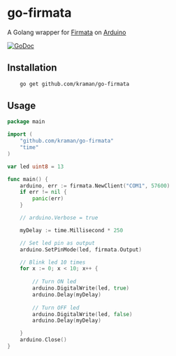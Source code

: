 # go-firmata
A Golang wrapper for [Firmata](https://www.arduino.cc/en/reference/firmata) on [Arduino](https://www.arduino.cc/) 

[![GoDoc](http://godoc.org/github.com/kraman/go-firmata?status.svg)](http://godoc.org/github.com/kraman/go-firmata)

## Installation

```bash
	go get github.com/kraman/go-firmata
```

## Usage

```go
package main

import (
	"github.com/kraman/go-firmata"
	"time"
)

var led uint8 = 13

func main() {
	arduino, err := firmata.NewClient("COM1", 57600)
	if err != nil {
		panic(err)
	}

	// arduino.Verbose = true

	myDelay := time.Millisecond * 250

	// Set led pin as output
	arduino.SetPinMode(led, firmata.Output)

	// Blink led 10 times
	for x := 0; x < 10; x++ {
		
		// Turn ON led
		arduino.DigitalWrite(led, true)
		arduino.Delay(myDelay)
		
		// Turn OFF led
		arduino.DigitalWrite(led, false)
		arduino.Delay(myDelay)

	}
	arduino.Close()
}

```